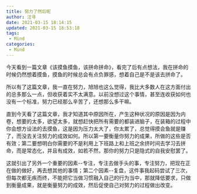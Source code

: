 ```yaml
---
title: 努力了然后呢
author: 汪寻
date: 2021-03-15 18:14:15
updated: 2021-03-15 18:53:18
tags:
 - Mind
categories:
 - Mind
---
```


今天看到一篇文章《该摸鱼摸鱼，该拼命拼命》，看完了后有点想法，我在拼命的时候仍然想着摸鱼，摸鱼的时候总会有点负罪感，想着自己是不是该去拼命了。

<!-- more -->

所以有了这篇文章，我一直在努力，旭旭也这么觉得，我比大多数人在这方面付出的总多那么一点，但收获着实不太满意。以前没想过这个事情，甚至连收获如何也没有一个标准，努力已经那么辛苦了，还想那么多干嘛。

直到今天看了这篇文章，我才知道其中原因所在，产生这种状况的原因是因为内卷，想要的太多，欲望太多，就想赶快把所有需要的都装进脑子，在装箱的过程中你会想方设法的去摸鱼，这是因为压力太大了，你太累了，总觉得摸会鱼就是赚了，而没去关注努力的成效如何。所以第一要衡量你努力的成果，所做的这些是否有效；第二要想明白你需要的不是利用上下班路上和上班之余挤时间去学习去拼命，而是常态化，并且有成效，如若不然，那你的努力只是隐式的自我安慰罢了。

这就引出了另外一个重要的因素--专注，专注去做手头的事，专注努力，把现在正在做的做好，再去想其他的事情；第二个因素--复盘，这件事我起码尝试了三次，但每次都无疾而终，不能把它当做习惯融入自己的行为当中，那就降低要求，只做到衡量成果，就是衡量努力的成效，然后促使自己对努力的过程做出改变。
